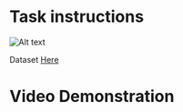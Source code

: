<h1>Task instructions</h1>

![Alt text](image.png)

Dataset <a href="https://bit.ly/3i4rbWl">Here</a>

<h1>Video Demonstration</h1>

